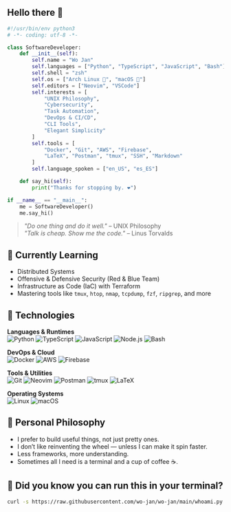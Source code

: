 ## Hello there 👋
```python
#!/usr/bin/env python3
# -*- coding: utf-8 -*-

class SoftwareDeveloper:
    def __init__(self):
        self.name = "Wo Jan"
        self.languages = ["Python", "TypeScript", "JavaScript", "Bash"]
        self.shell = "zsh"
        self.os = ["Arch Linux 🐧", "macOS 🍎"]
        self.editors = ["Neovim", "VSCode"]
        self.interests = [
            "UNIX Philosophy",
            "Cybersecurity",
            "Task Automation",
            "DevOps & CI/CD",
            "CLI Tools",
            "Elegant Simplicity"
        ]
        self.tools = [
            "Docker", "Git", "AWS", "Firebase",
            "LaTeX", "Postman", "tmux", "SSH", "Markdown"
        ]
        self.language_spoken = ["en_US", "es_ES"]

    def say_hi(self):
        print("Thanks for stopping by. ❤️")

if __name__ == "__main__":
    me = SoftwareDeveloper()
    me.say_hi()
```


> *"Do one thing and do it well."* – UNIX Philosophy  
> *"Talk is cheap. Show me the code."* – Linus Torvalds


## 🌱 Currently Learning

- Distributed Systems
- Offensive & Defensive Security (Red & Blue Team)
- Infrastructure as Code (IaC) with Terraform
- Mastering tools like `tmux`, `htop`, `nmap`, `tcpdump`, `fzf`, `ripgrep`, and more


## 🔧 Technologies

**Languages & Runtimes**  
![Python](https://img.shields.io/badge/Python-3670A0?style=for-the-badge&logo=python&logoColor=ffdd54)
![TypeScript](https://img.shields.io/badge/TypeScript-007ACC?style=for-the-badge&logo=typescript&logoColor=white)
![JavaScript](https://img.shields.io/badge/JavaScript-F7DF1E?style=for-the-badge&logo=javascript&logoColor=black)
![Node.js](https://img.shields.io/badge/Node.js-339933?style=for-the-badge&logo=node.js&logoColor=white)
![Bash](https://img.shields.io/badge/Bash-121011?style=for-the-badge&logo=gnu-bash&logoColor=white)

**DevOps & Cloud**  
![Docker](https://img.shields.io/badge/Docker-0db7ed?style=for-the-badge&logo=docker&logoColor=white)
![AWS](https://img.shields.io/badge/AWS-FF9900?style=for-the-badge&logo=amazon-aws&logoColor=white)
![Firebase](https://img.shields.io/badge/Firebase-FFCA28?style=for-the-badge&logo=firebase&logoColor=black)

**Tools & Utilities**  
![Git](https://img.shields.io/badge/Git-F05033?style=for-the-badge&logo=git&logoColor=white)
![Neovim](https://img.shields.io/badge/Neovim-57A143?style=for-the-badge&logo=neovim&logoColor=white)
![Postman](https://img.shields.io/badge/Postman-FF6C37?style=for-the-badge&logo=postman&logoColor=white)
![tmux](https://img.shields.io/badge/tmux-1BB91F?style=for-the-badge&logo=tmux&logoColor=white)
![LaTeX](https://img.shields.io/badge/LaTeX-008080?style=for-the-badge&logo=latex&logoColor=white)

**Operating Systems**  
![Linux](https://img.shields.io/badge/Linux-FCC624?style=for-the-badge&logo=linux&logoColor=black)
![macOS](https://img.shields.io/badge/macOS-000000?style=for-the-badge&logo=apple&logoColor=white)


## 🧠 Personal Philosophy

- I prefer to build useful things, not just pretty ones.
- I don’t like reinventing the wheel — unless I can make it spin faster.
- Less frameworks, more understanding.
- Sometimes all I need is a terminal and a cup of coffee ☕.


## 📡 Did you know you can run this in your terminal?

```bash
curl -s https://raw.githubusercontent.com/wo-jan/wo-jan/main/whoami.py | python3
```
